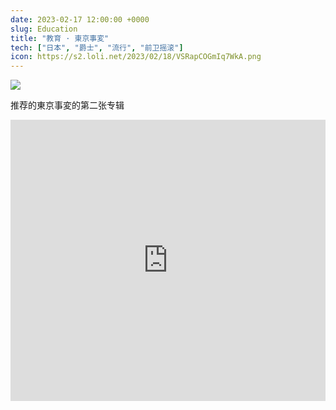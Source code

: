 ```yaml
---
date: 2023-02-17 12:00:00 +0000
slug: Education
title: "教育 · 東京事変"
tech: ["日本", "爵士", "流行", "前卫摇滚"]
icon: https://s2.loli.net/2023/02/18/VSRapCOGmIq7WkA.png
---
```


![](https://s2.loli.net/2023/02/18/ty8FmrPx53zdN9S.png)

推荐的東京事変的第二张专辑

<iframe allow="autoplay *; encrypted-media *; fullscreen *; clipboard-write" frameborder="0" height="450" style="width:100%;max-width:660px;overflow:hidden;background:transparent;" sandbox="allow-forms allow-popups allow-same-origin allow-scripts allow-storage-access-by-user-activation allow-top-navigation-by-user-activation" src="https://embed.music.apple.com/us/album/kyouiku-education/1440763800"></iframe>